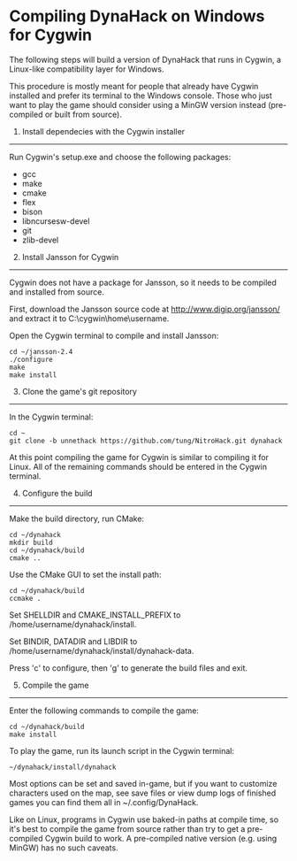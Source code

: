 Compiling DynaHack on Windows for Cygwin
========================================

The following steps will build a version of DynaHack that runs in Cygwin, a Linux-like compatibility layer for Windows.

This procedure is mostly meant for people that already have Cygwin installed and prefer its terminal to the Windows console.  Those who just want to play the game should consider using a MinGW version instead (pre-compiled or built from source).


1. Install dependecies with the Cygwin installer
------------------------------------------------

Run Cygwin's setup.exe and choose the following packages:

 * gcc
 * make
 * cmake
 * flex
 * bison
 * libncursesw-devel
 * git
 * zlib-devel


2. Install Jansson for Cygwin
-----------------------------

Cygwin does not have a package for Jansson, so it needs to be compiled and installed from source.

First, download the Jansson source code at http://www.digip.org/jansson/ and extract it to C:\cygwin\home\username.

Open the Cygwin terminal to compile and install Jansson:

    cd ~/jansson-2.4
    ./configure
    make
    make install


3. Clone the game's git repository
----------------------------------

In the Cygwin terminal:

    cd ~
    git clone -b unnethack https://github.com/tung/NitroHack.git dynahack

At this point compiling the game for Cygwin is similar to compiling it for Linux.  All of the remaining commands should be entered in the Cygwin terminal.


4. Configure the build
----------------------

Make the build directory, run CMake:

    cd ~/dynahack
    mkdir build
    cd ~/dynahack/build
    cmake ..

Use the CMake GUI to set the install path:

    cd ~/dynahack/build
    ccmake .

Set SHELLDIR and CMAKE_INSTALL_PREFIX to /home/username/dynahack/install.

Set BINDIR, DATADIR and LIBDIR to /home/username/dynahack/install/dynahack-data.

Press 'c' to configure, then 'g' to generate the build files and exit.


5. Compile the game
-------------------

Enter the following commands to compile the game:

    cd ~/dynahack/build
    make install

To play the game, run its launch script in the Cygwin terminal:

    ~/dynahack/install/dynahack

Most options can be set and saved in-game, but if you want to customize characters used on the map, see save files or view dump logs of finished games you can find them all in ~/.config/DynaHack.

Like on Linux, programs in Cygwin use baked-in paths at compile time, so it's best to compile the game from source rather than try to get a pre-compiled Cygwin build to work.  A pre-compiled native version (e.g. using MinGW) has no such caveats.
